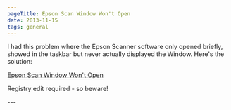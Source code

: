 ```yaml
---
pageTitle: Epson Scan Window Won't Open
date: 2013-11-15
tags: general   
---
```

<p>I had this problem where the Epson Scanner software only opened briefly, showed in the taskbar but never actually displayed the Window. Here's the solution:</p>
<p><a href="http://www.geekstogo.com/forum/topic/291186-epson-scan-utility-wont-work/page__view__findpost__p__2329211">Epson Scan Window Won't Open</a></p>
<p>Registry edit required - so beware!</p>
---
